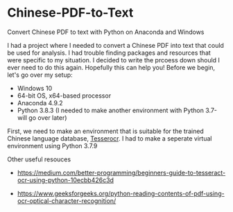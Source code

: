 # Chinese-PDF-to-Text
Convert Chinese PDF to text with Python on Anaconda and Windows

I had a project where I needed to convert a Chinese PDF into text that could be used for analysis.  I had trouble finding packages and resources that were specific to my situation.  I decided to write the prcoess down should I ever need to do this again.  Hopefully this can help you! Before we begin, let's go over my setup:
* Windows 10
* 64-bit OS, x64-based processor
* Anaconda 4.9.2
* Python 3.8.3 (I needed to make another environment with Python 3.7-will go over later)

First, we need to make an environment that is suitable for the trained Chinese language database, [Tesserocr](https://github.com/sirfz/tesserocr). I had to make a seperate virtual environment using Python 3.7.9

Other useful resouces

* https://medium.com/better-programming/beginners-guide-to-tesseract-ocr-using-python-10ecbb426c3d

* https://www.geeksforgeeks.org/python-reading-contents-of-pdf-using-ocr-optical-character-recognition/
